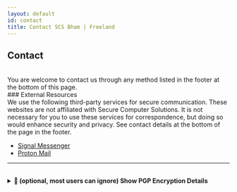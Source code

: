 ```yaml
---
layout: default
id: contact
title: Contact SCS Bham | Freeland 
---
```

## Contact
<br>
<div class="left-align">
You are welcome to contact us through any method listed in the footer at the bottom of this page.
</div>
### External Resources
<div class="left-align">
We use the following third-party services for secure communication. These websites are not affiliated with Secure Computer Solutions. It is not necessary for you to use these services for correspondence, but doing so would enhance security and privacy. See contact details at the bottom of the page in the footer.
</div>

- [Signal Messenger](https://signal.org/download/)
- [Proton Mail](https://proton.me/)

<hr>
<br>
<details>
  <summary class="summary-left"><strong>🔐 (optional, most users can ignore) Show PGP Encryption Details</strong></summary>
  <p>Download <a href="/assets/keys/scs-public.key" download>scs-public.key</a>.</p>
  <hr>
  <p class="left-align"><strong>PGP Key Fingerprint:</strong><br></p>
     <code>21A6 6F26 68C8 AF67 14AC E6DA CB2A 2D14 4C7D 1B27</code>
  <p><strong>uid:</strong> Secure Computer Solutions<br>
     <strong>SCS email key:</strong> admin@securecomputer.ai</p>
</details>
